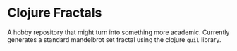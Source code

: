 # Clojure Fractals

A hobby repository that might turn into something more academic. Currently generates a standard mandelbrot set fractal using the clojure `quil` library.


